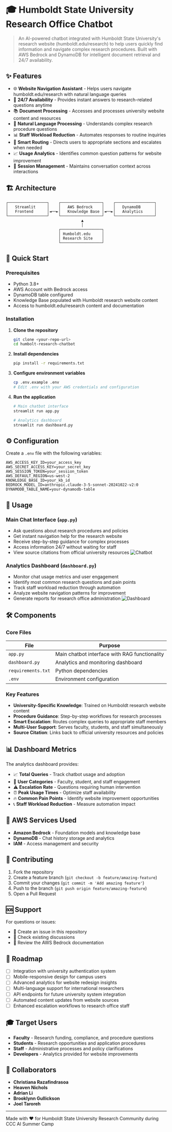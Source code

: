 # 🎓 Humboldt State University Research Office Chatbot

> An AI-powered chatbot integrated with Humboldt State University's research website (humboldt.edu/research) to help users quickly find information and navigate complex research procedures. Built with AWS Bedrock and DynamoDB for intelligent document retrieval and 24/7 availability.

## ✨ Features

- 🌐 **Website Navigation Assistant** - Helps users navigate humboldt.edu/research with natural language queries
- 🤖 **24/7 Availability** - Provides instant answers to research-related questions anytime
- 📚 **Document Processing** - Accesses and processes university website content and resources
- 💬 **Natural Language Processing** - Understands complex research procedure questions
- 📊 **Staff Workload Reduction** - Automates responses to routine inquiries
- 🎯 **Smart Routing** - Directs users to appropriate sections and escalates when needed
- 📈 **Usage Analytics** - Identifies common question patterns for website improvement
- 🔄 **Session Management** - Maintains conversation context across interactions

## 🏗️ Architecture

```
┌─────────────────┐    ┌──────────────────┐    ┌─────────────────┐
│   Streamlit     │    │   AWS Bedrock    │    │   DynamoDB      │
│   Frontend      │◄──►│   Knowledge Base │◄──►│   Analytics     │
└─────────────────┘    └──────────────────┘    └─────────────────┘
                                 ▲
                                 │
                       ┌──────────────────┐
                       │ Humboldt.edu     │
                       │ Research Site    │
                       └──────────────────┘
```

## 🚀 Quick Start

### Prerequisites

- Python 3.8+
- AWS Account with Bedrock access
- DynamoDB table configured
- Knowledge Base populated with Humboldt research website content
- Access to humboldt.edu/research content and documentation

### Installation

1. **Clone the repository**
   ```bash
   git clone <your-repo-url>
   cd humbolt-research-chatbot
   ```

2. **Install dependencies**
   ```bash
   pip install -r requirements.txt
   ```

3. **Configure environment variables**
   ```bash
   cp .env.example .env
   # Edit .env with your AWS credentials and configuration
   ```

4. **Run the application**
   ```bash
   # Main chatbot interface
   streamlit run app.py
   
   # Analytics dashboard
   streamlit run dashboard.py
   ```

## ⚙️ Configuration

Create a `.env` file with the following variables:

```env
AWS_ACCESS_KEY_ID=your_access_key
AWS_SECRET_ACCESS_KEY=your_secret_key
AWS_SESSION_TOKEN=your_session_token
AWS_DEFAULT_REGION=us-west-2
KNOWLEDGE_BASE_ID=your_kb_id
BEDROCK_MODEL_ID=anthropic.claude-3-5-sonnet-20241022-v2:0
DYNAMODB_TABLE_NAME=your-dynamodb-table
```

## 📱 Usage

### Main Chat Interface (`app.py`)
- Ask questions about research procedures and policies
- Get instant navigation help for the research website
- Receive step-by-step guidance for complex processes
- Access information 24/7 without waiting for staff
- View source citations from official university resources
![Chatbot](chatbot.png)

### Analytics Dashboard (`dashboard.py`)
- Monitor chat usage metrics and user engagement
- Identify most common research questions and pain points
- Track staff workload reduction through automation
- Analyze website navigation patterns for improvement
- Generate reports for research office administration
![Dashboard](dashboard.png)

## 🛠️ Components

### Core Files

| File | Purpose |
|------|---------|
| `app.py` | Main chatbot interface with RAG functionality |
| `dashboard.py` | Analytics and monitoring dashboard |
| `requirements.txt` | Python dependencies |
| `.env` | Environment configuration |

### Key Features

- **University-Specific Knowledge**: Trained on Humboldt research website content
- **Procedure Guidance**: Step-by-step workflows for research processes
- **Smart Escalation**: Routes complex queries to appropriate staff members
- **Multi-User Support**: Serves faculty, students, and staff simultaneously
- **Source Citation**: Links back to official university resources and policies

## 📊 Dashboard Metrics

The analytics dashboard provides:

- 📈 **Total Queries** - Track chatbot usage and adoption
- 👥 **User Categories** - Faculty, student, and staff engagement
- ⚠️ **Escalation Rate** - Questions requiring human intervention
- ⏰ **Peak Usage Times** - Optimize staff availability
- 🔥 **Common Pain Points** - Identify website improvement opportunities
- 📞 **Staff Workload Reduction** - Measure automation impact

## 🔧 AWS Services Used

- **Amazon Bedrock** - Foundation models and knowledge base
- **DynamoDB** - Chat history storage and analytics
- **IAM** - Access management and security

## 🤝 Contributing

1. Fork the repository
2. Create a feature branch (`git checkout -b feature/amazing-feature`)
3. Commit your changes (`git commit -m 'Add amazing feature'`)
4. Push to the branch (`git push origin feature/amazing-feature`)
5. Open a Pull Request

## 🆘 Support

For questions or issues:
- 📧 Create an issue in this repository
- 💬 Check existing discussions
- 📖 Review the AWS Bedrock documentation

## 🎯 Roadmap

- [ ] Integration with university authentication system
- [ ] Mobile-responsive design for campus users
- [ ] Advanced analytics for website redesign insights
- [ ] Multi-language support for international researchers
- [ ] API endpoints for future university system integration
- [ ] Automated content updates from website sources
- [ ] Enhanced escalation workflows to research office staff

## 🎓 Target Users

- **Faculty** - Research funding, compliance, and procedure questions
- **Students** - Research opportunities and application procedures
- **Staff** - Administrative processes and policy clarifications
- **Developers** - Analytics provided for website improvements

## 👥 Collaborators

- **Christiana Razafindrasoa**
- **Heaven Nichols** 
- **Adrian Li** 
- **Brooklynn Gullickson** 
- **Joel Taroreh** 

---

Made with ❤️ for Humboldt State University Research Community during CCC AI Summer Camp